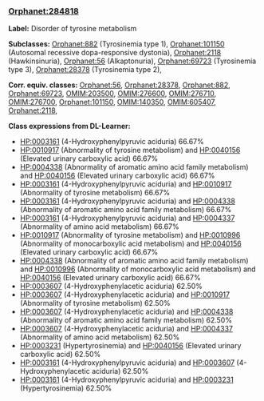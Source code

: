 
### [Orphanet:284818](http://www.orpha.net/ORDO/Orphanet_284818)
**Label:** Disorder of tyrosine metabolism

**Subclasses:** [Orphanet:882](http://www.orpha.net/ORDO/Orphanet_882) (Tyrosinemia type 1), [Orphanet:101150](http://www.orpha.net/ORDO/Orphanet_101150) (Autosomal recessive dopa-responsive dystonia), [Orphanet:2118](http://www.orpha.net/ORDO/Orphanet_2118) (Hawkinsinuria), [Orphanet:56](http://www.orpha.net/ORDO/Orphanet_56) (Alkaptonuria), [Orphanet:69723](http://www.orpha.net/ORDO/Orphanet_69723) (Tyrosinemia type 3), [Orphanet:28378](http://www.orpha.net/ORDO/Orphanet_28378) (Tyrosinemia type 2), 

**Corr. equiv. classes:** [Orphanet:56](http://www.orpha.net/ORDO/Orphanet_56), [Orphanet:28378](http://www.orpha.net/ORDO/Orphanet_28378), [Orphanet:882](http://www.orpha.net/ORDO/Orphanet_882), [Orphanet:69723](http://www.orpha.net/ORDO/Orphanet_69723), [OMIM:203500](http://purl.obolibrary.org/obo/OMIM_203500), [OMIM:276600](http://purl.obolibrary.org/obo/OMIM_276600), [OMIM:276710](http://purl.obolibrary.org/obo/OMIM_276710), [OMIM:276700](http://purl.obolibrary.org/obo/OMIM_276700), [Orphanet:101150](http://www.orpha.net/ORDO/Orphanet_101150), [OMIM:140350](http://purl.obolibrary.org/obo/OMIM_140350), [OMIM:605407](http://purl.obolibrary.org/obo/OMIM_605407), [Orphanet:2118](http://www.orpha.net/ORDO/Orphanet_2118), 

**Class expressions from DL-Learner:**

- [HP:0003161](http://purl.obolibrary.org/obo/HP_0003161) (4-Hydroxyphenylpyruvic aciduria) 66.67%
- [HP:0010917](http://purl.obolibrary.org/obo/HP_0010917) (Abnormality of tyrosine metabolism) and [HP:0040156](http://purl.obolibrary.org/obo/HP_0040156) (Elevated urinary carboxylic acid) 66.67%
- [HP:0004338](http://purl.obolibrary.org/obo/HP_0004338) (Abnormality of aromatic amino acid family metabolism) and [HP:0040156](http://purl.obolibrary.org/obo/HP_0040156) (Elevated urinary carboxylic acid) 66.67%
- [HP:0003161](http://purl.obolibrary.org/obo/HP_0003161) (4-Hydroxyphenylpyruvic aciduria) and [HP:0010917](http://purl.obolibrary.org/obo/HP_0010917) (Abnormality of tyrosine metabolism) 66.67%
- [HP:0003161](http://purl.obolibrary.org/obo/HP_0003161) (4-Hydroxyphenylpyruvic aciduria) and [HP:0004338](http://purl.obolibrary.org/obo/HP_0004338) (Abnormality of aromatic amino acid family metabolism) 66.67%
- [HP:0003161](http://purl.obolibrary.org/obo/HP_0003161) (4-Hydroxyphenylpyruvic aciduria) and [HP:0004337](http://purl.obolibrary.org/obo/HP_0004337) (Abnormality of amino acid metabolism) 66.67%
- [HP:0010917](http://purl.obolibrary.org/obo/HP_0010917) (Abnormality of tyrosine metabolism) and [HP:0010996](http://purl.obolibrary.org/obo/HP_0010996) (Abnormality of monocarboxylic acid metabolism) and [HP:0040156](http://purl.obolibrary.org/obo/HP_0040156) (Elevated urinary carboxylic acid) 66.67%
- [HP:0004338](http://purl.obolibrary.org/obo/HP_0004338) (Abnormality of aromatic amino acid family metabolism) and [HP:0010996](http://purl.obolibrary.org/obo/HP_0010996) (Abnormality of monocarboxylic acid metabolism) and [HP:0040156](http://purl.obolibrary.org/obo/HP_0040156) (Elevated urinary carboxylic acid) 66.67%
- [HP:0003607](http://purl.obolibrary.org/obo/HP_0003607) (4-Hydroxyphenylacetic aciduria) 62.50%
- [HP:0003607](http://purl.obolibrary.org/obo/HP_0003607) (4-Hydroxyphenylacetic aciduria) and [HP:0010917](http://purl.obolibrary.org/obo/HP_0010917) (Abnormality of tyrosine metabolism) 62.50%
- [HP:0003607](http://purl.obolibrary.org/obo/HP_0003607) (4-Hydroxyphenylacetic aciduria) and [HP:0004338](http://purl.obolibrary.org/obo/HP_0004338) (Abnormality of aromatic amino acid family metabolism) 62.50%
- [HP:0003607](http://purl.obolibrary.org/obo/HP_0003607) (4-Hydroxyphenylacetic aciduria) and [HP:0004337](http://purl.obolibrary.org/obo/HP_0004337) (Abnormality of amino acid metabolism) 62.50%
- [HP:0003231](http://purl.obolibrary.org/obo/HP_0003231) (Hypertyrosinemia) and [HP:0040156](http://purl.obolibrary.org/obo/HP_0040156) (Elevated urinary carboxylic acid) 62.50%
- [HP:0003161](http://purl.obolibrary.org/obo/HP_0003161) (4-Hydroxyphenylpyruvic aciduria) and [HP:0003607](http://purl.obolibrary.org/obo/HP_0003607) (4-Hydroxyphenylacetic aciduria) 62.50%
- [HP:0003161](http://purl.obolibrary.org/obo/HP_0003161) (4-Hydroxyphenylpyruvic aciduria) and [HP:0003231](http://purl.obolibrary.org/obo/HP_0003231) (Hypertyrosinemia) 62.50%


